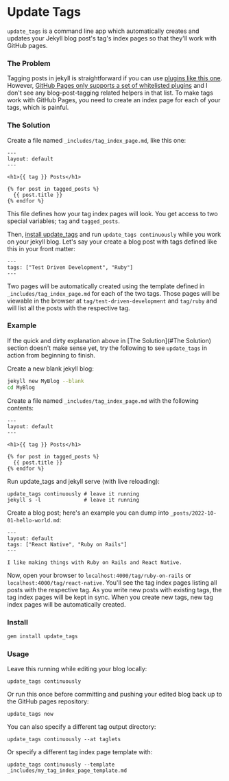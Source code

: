 # Update Tags

`update_tags` is a command line app which automatically creates and updates your Jekyll blog post's tag's index pages so that they'll work with GitHub pages.

### The Problem

Tagging posts in jekyll is straightforward if you can use [plugins like this one][1]. However, [GitHub Pages only supports a set of whitelisted plugins][2] and I don't see any blog-post-tagging related helpers in that list. To make tags work with GitHub Pages, you need to create an index page for each of your tags, which is painful.

### The Solution

Create a file named `_includes/tag_index_page.md`, like this one:

```
---
layout: default
---

<h1>{{ tag }} Posts</h1>

{% for post in tagged_posts %}
  {{ post.title }}
{% endfor %}
```

This file defines how your tag index pages will look. You get access to two special variables; `tag` and `tagged_posts`.

Then, [install update_tags](#Install) and run `update_tags continuously` while you work on your jekyll blog. Let's say your create a blog post with tags defined like this in your front matter:

```
---
tags: ["Test Driven Development", "Ruby"]
---
```

Two pages will be automatically created using the template defined in `_includes/tag_index_page.md` for each of the two tags. Those pages will be viewable in the browser at `tag/test-driven-development` and `tag/ruby` and will list all the posts with the respective tag.

### Example

If the quick and dirty explanation above in [The Solution](#The Solution) section doesn't make sense yet, try the following to see `update_tags` in action from beginning to finish.

Create a new blank jekyll blog:

```sh
jekyll new MyBlog --blank
cd MyBlog
```

Create a file named `_includes/tag_index_page.md` with the following contents:

```
---
layout: default
---

<h1>{{ tag }} Posts</h1>

{% for post in tagged_posts %}
  {{ post.title }}
{% endfor %}
```

Run update_tags and jekyll serve (with live reloading):

```
update_tags continuously # leave it running
jekyll s -l              # leave it running
```

Create a blog post; here's an example you can dump into `_posts/2022-10-01-hello-world.md`:

```
---
layout: default
tags: ["React Native", "Ruby on Rails"]
---

I like making things with Ruby on Rails and React Native.
```

Now, open your browser to `localhost:4000/tag/ruby-on-rails` or `localhost:4000/tag/react-native`. You'll see the tag index pages listing all posts with the respective tag. As you write new posts with existing tags, the tag index pages will be kept in sync. When you create new tags, new tag index pages will be automatically created.

### Install

```sh
gem install update_tags
```

### Usage

Leave this running while editing your blog locally:

```
update_tags continuously
```

Or run this once before committing and pushing your edited blog back up to the GitHub pages repository:

```
update_tags now
```

You can also specify a different tag output directory:

```
update_tags continuously --at taglets
```

Or specify a different tag index page template with:

```
update_tags continuously --template _includes/my_tag_index_page_template.md
```

[1]: https://github.com/pattex/jekyll-tagging
[2]: https://pages.github.com/versions/
